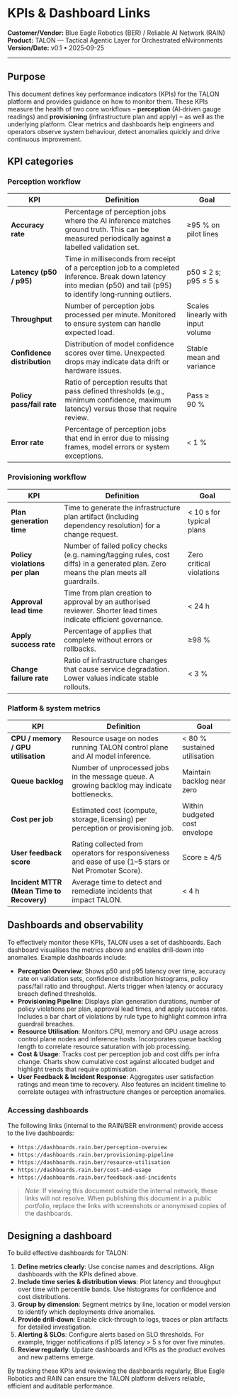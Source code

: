 # KPIs & Dashboard Links

**Customer/Vendor:** Blue Eagle Robotics (BER) / Reliable AI Network (RAIN)  
**Product:** TALON — Tactical Agentic Layer for Orchestrated eNvironments  
**Version/Date:** v0.1 • 2025‑09-25

---

## Purpose

This document defines key performance indicators (KPIs) for the TALON platform and provides guidance on how to monitor them.  These KPIs measure the health of two core workflows – **perception** (AI‑driven gauge readings) and **provisioning** (infrastructure plan and apply) – as well as the underlying platform.  Clear metrics and dashboards help engineers and operators observe system behaviour, detect anomalies quickly and drive continuous improvement.

## KPI categories

### Perception workflow

| KPI | Definition | Goal |
| --- | --- | --- |
| **Accuracy rate** | Percentage of perception jobs where the AI inference matches ground truth. This can be measured periodically against a labelled validation set. | ≥95 % on pilot lines |
| **Latency (p50 / p95)** | Time in milliseconds from receipt of a perception job to a completed inference. Break down latency into median (p50) and tail (p95) to identify long‑running outliers. | p50 ≤ 2 s; p95 ≤ 5 s |
| **Throughput** | Number of perception jobs processed per minute. Monitored to ensure system can handle expected load. | Scales linearly with input volume |
| **Confidence distribution** | Distribution of model confidence scores over time. Unexpected drops may indicate data drift or hardware issues. | Stable mean and variance |
| **Policy pass/fail rate** | Ratio of perception results that pass defined thresholds (e.g., minimum confidence, maximum latency) versus those that require review. | Pass ≥ 90 % |
| **Error rate** | Percentage of perception jobs that end in error due to missing frames, model errors or system exceptions. | < 1 % |

### Provisioning workflow

| KPI | Definition | Goal |
| --- | --- | --- |
| **Plan generation time** | Time to generate the infrastructure plan artifact (including dependency resolution) for a change request. | < 10 s for typical plans |
| **Policy violations per plan** | Number of failed policy checks (e.g. naming/tagging rules, cost diffs) in a generated plan. Zero means the plan meets all guardrails. | Zero critical violations |
| **Approval lead time** | Time from plan creation to approval by an authorised reviewer.  Shorter lead times indicate efficient governance. | < 24 h |
| **Apply success rate** | Percentage of applies that complete without errors or rollbacks. | ≥98 % |
| **Change failure rate** | Ratio of infrastructure changes that cause service degradation.  Lower values indicate stable rollouts. | < 3 % |

### Platform & system metrics

| KPI | Definition | Goal |
| --- | --- | --- |
| **CPU / memory / GPU utilisation** | Resource usage on nodes running TALON control plane and AI model inference. | < 80 % sustained utilisation |
| **Queue backlog** | Number of unprocessed jobs in the message queue.  A growing backlog may indicate bottlenecks. | Maintain backlog near zero |
| **Cost per job** | Estimated cost (compute, storage, licensing) per perception or provisioning job. | Within budgeted cost envelope |
| **User feedback score** | Rating collected from operators for responsiveness and ease of use (1–5 stars or Net Promoter Score). | Score ≥ 4/5 |
| **Incident MTTR (Mean Time to Recovery)** | Average time to detect and remediate incidents that impact TALON. | < 4 h |

## Dashboards and observability

To effectively monitor these KPIs, TALON uses a set of dashboards.  Each dashboard visualises the metrics above and enables drill‑down into anomalies.  Example dashboards include:

- **Perception Overview**: Shows p50 and p95 latency over time, accuracy rate on validation sets, confidence distribution histograms, policy pass/fail ratio and throughput.  Alerts trigger when latency or accuracy breach defined thresholds.
- **Provisioning Pipeline**: Displays plan generation durations, number of policy violations per plan, approval lead times, and apply success rates.  Includes a bar chart of violations by rule type to highlight common infra guardrail breaches.
- **Resource Utilisation**: Monitors CPU, memory and GPU usage across control plane nodes and inference hosts.  Incorporates queue backlog length to correlate resource saturation with job processing.
- **Cost & Usage**: Tracks cost per perception job and cost diffs per infra change.  Charts show cumulative cost against allocated budget and highlight trends that require optimisation.
- **User Feedback & Incident Response**: Aggregates user satisfaction ratings and mean time to recovery.  Also features an incident timeline to correlate outages with infrastructure changes or perception anomalies.

### Accessing dashboards

The following links (internal to the RAIN/BER environment) provide access to the live dashboards:

- `https://dashboards.rain.ber/perception-overview`
- `https://dashboards.rain.ber/provisioning-pipeline`
- `https://dashboards.rain.ber/resource-utilisation`
- `https://dashboards.rain.ber/cost-and-usage`
- `https://dashboards.rain.ber/feedback-and-incidents`

> *Note*:  If viewing this document outside the internal network, these links will not resolve.  When publishing this document in a public portfolio, replace the links with screenshots or anonymised copies of the dashboards.

## Designing a dashboard

To build effective dashboards for TALON:

1. **Define metrics clearly**:  Use concise names and descriptions.  Align dashboards with the KPIs defined above.
2. **Include time series & distribution views**:  Plot latency and throughput over time with percentile bands.  Use histograms for confidence and cost distributions.
3. **Group by dimension**:  Segment metrics by line, location or model version to identify which deployments drive anomalies.
4. **Provide drill‑down**:  Enable click‑through to logs, traces or plan artifacts for detailed investigation.
5. **Alerting & SLOs**:  Configure alerts based on SLO thresholds.  For example, trigger notifications if p95 latency > 5 s for over five minutes.
6. **Review regularly**:  Update dashboards and KPIs as the product evolves and new patterns emerge.

By tracking these KPIs and reviewing the dashboards regularly, Blue Eagle Robotics and RAIN can ensure the TALON platform delivers reliable, efficient and auditable performance.
